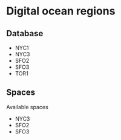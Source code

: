 # Digital ocean regions

## Database

- NYC1
- NYC3
- SFO2
- SFO3
- TOR1

## Spaces

Available spaces

- NYC3
- SFO2
- SFO3
